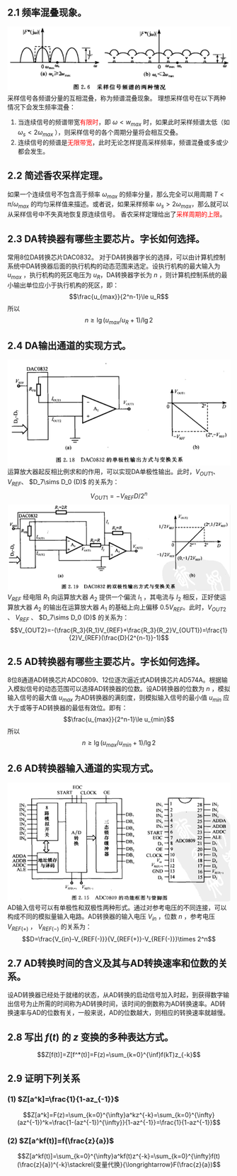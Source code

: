 ## 2.1 频率混叠现象。
![频谱混叠](频谱混叠.png)
采样信号各频谱分量的互相混叠，称为频谱混叠现象。
理想采样信号在以下两种情况下会发生频率混叠：
1. 当连续信号的频谱带宽<font color=#FF0000>有限时</font>，即 $\omega<w_{max}$ 时，如果此时采样频谱太低（如 $\omega_s<2\omega_{max}$ ），则采样信号的各个周期分量将会相互交叠。
2. 连续信号的频谱是<font color=#FF0000>无限带宽</font>，此时无论怎样提高采样频率，频谱混叠或多或少都会发生。
## 2.2 简述香农采样定理。
如果一个连续信号不包含高于频率 $\omega_{max}$ 的频率分量，那么完全可以用周期 $T<\pi/\omega_{max}$ 的均匀采样值来描述。或者说，如果采样频率 $\omega_s>2\omega_{max}$，那么就可以从采样信号中不失真地恢复原连续信号。
香农采样定理给出了<font color=#FF0000>采样周期的上限</font>。
## 2.3 DA转换器有哪些主要芯片。字长如何选择。
常用8位DA转换芯片DAC0832。
对于DA转换器字长的选择，可以由计算机控制系统中DA转换器后面的执行机构的动态范围来选定。设执行机构的最大输入为 $u_{max}$ ，执行机构的死区电压为 $u_R$，DA转换器字长为 $n$ ，则计算机控制系统的最小输出单位应小于执行机构的死区，即：
$$\frac{u_{max}}{2^n-1}\le u_R$$
所以
$$n\ge \lg(u_{max}/u_R+1)/\lg2$$
## 2.4 DA输出通道的实现方式。
![单极性输出](单极性输出.png)
运算放大器起反相比例求和的作用，可以实现DA单极性输出。此时，$V_{OUT1}$、 $V_{REF}$、 $D_7\sims D_0 (D)$ 的关系为：
$$V_{OUT1}=-V_{REF}D/2^n$$
![双极性输出](双极性输出.png)
$V_{REF}$ 经电阻 $R_1$ 向运算放大器 $A_2$ 提供一个偏流 $I_1$ ，其电流与 $I_2$ 相反，正好使运算放大器 $A_2$ 的输出在运算放大器 $A_1$ 的基础上向上偏移 $0.5V_{REF}$。此时，$V_{OUT2}$ 、 $V_{REF}$ 、 $D_7\sims D_0 (D)$ 的关系为：
$$V_{OUT2}=-(\frac{R_3}{R_1}V_{REF}+\frac{R_3}{R_2}V_{OUT1})=\frac{1}{2}V_{REF}(\frac{D}{2^{n-1}}-1)$$
## 2.5 AD转换器有哪些主要芯片。字长如何选择。
8位8通道AD转换芯片ADC0809、12位逐次逼近式AD转换芯片AD574A。根据输入模拟信号的动态范围可以选择AD转换器的位数。设AD转换器的位数为 $n$ ，模拟输入信号的最大值 $u_{max}$ 为AD转换器的满刻度，则模拟输入信号的最小值 $u_{min}$ 应大于或等于AD转换器的最低有效位。即有：
$$\frac{u_{max}}{2^n-1}\le u_{min}$$
所以
$$n\ge \lg(u_{max}/u_{min}+1)/\lg2$$
## 2.6 AD转换器输入通道的实现方式。
![ADC0809功能框图](ADC0809功能框图.png)
AD输入信号可以有单极性和双极性两种形式。通过对参考电压的不同连接，可以构成不同的模拟量输入电路。AD转换器的输入电压 $V_{in}$ ，位数 $n$ ，参考电压 $V_{REF(+)}$ ， $V_{REF(-)}$ 的关系为：
$$D=\frac{V_{in}-V_{REF(-)}}{V_{REF(+)}-V_{REF(-)}}\times 2^n$$
## 2.7 AD转换时间的含义及其与AD转换速率和位数的关系。
设AD转换器已经处于就绪的状态，从AD转换的启动信号加入时起，到获得数字输出信号为止所需的时间称为AD转换时间，该时间的倒数称为AD转换速率。AD转换速率与AD的位数有关，一般来说，AD的位数越大，则相应的转换速率就越慢。
## 2.8 写出 $f(t)$ 的 $z$ 变换的多种表达方式。
$$Z[f(t)]=Z[f^*(t)]=F(z)=\sum_{k=0}^{\inf}f(kT)z_{-k}$$
## 2.9 证明下列关系
### (1) $Z[a^k]=\frac{1}{1-az_{-1}}$
$$Z[a^k]=F(z)=\sum_{k=0}^{\infty}a^kz^{-k}=\sum_{k=0}^{\infty}(az^{-1})^k=\frac{1-(az^{-1})^{\infty}}{1-az^{-1}}=\frac{1}{1-az^{-1}}$$
### (2) $Z[a^kf(t)]=f(\frac{z}{a})$
$$Z[a^kf(t)]=\sum_{k=0}^{\infty}a^kf(t)z^{-k}=\sum_{k=0}^{\infty}f(t)(\frac{z}{a})^{-k}\stackrel{变量代换}{\longrightarrow}F(\frac{z}{a})$$
